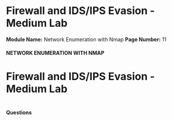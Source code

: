 <!--
 // Platform: Academy
// URL: https://academy.hackthebox.com/module/19/section/118
// Platform Version: V1
// Module ID: 19
// Module Name: Network Enumeration with Nmap
// Module Difficulty: Easy
// Section ID: 118
// Section Title: Firewall and IDS/IPS Evasion - Medium Lab
// Page Title: Network Enumeration with Nmap
// Page Number: 11
-->

# Firewall and IDS/IPS Evasion - Medium Lab

**Module Name:** Network Enumeration with Nmap **Page Number:** 11

#### NETWORK ENUMERATION WITH NMAP

# Firewall and IDS/IPS Evasion - Medium Lab

# 

# 

#### Questions

####